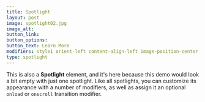 ```yaml
---
title: Spotlight
layout: post
image: spotlight02.jpg
image_alt:
button_link:
button_options: 
button_text: Learn More
modifiers: style1 orient-left content-align-left image-position-center onscroll-image-fade-in
type: spotlight
---
```

							
This is also a <strong>Spotlight</strong> element, and it's here because this demo would look a bit empty with just one spotlight. Like all spotlights, you can customize its appearance with a number of modifiers, as well as assign it an optional <code>onload</code> or <code>onscroll</code> transition modifier.
